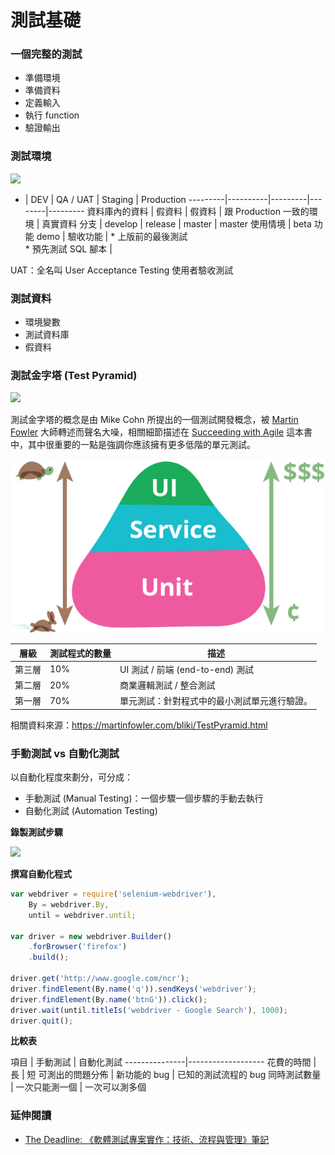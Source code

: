 # 測試基礎

### 一個完整的測試

* 準備環境
* 準備資料
* 定義輸入
* 執行 function
* 驗證輸出 

### 測試環境

![](https://i-msdn.sec.s-msft.com/dynimg/IC721395.png)

  -  | DEV | QA / UAT | Staging | Production
---------|----------|---------|--------|---------
 資料庫內的資料 | 假資料 | 假資料 | 跟 Production 一致的環境 | 真實資料
 分支 | develop | release | master | master
 使用情境 | beta 功能 demo | 驗收功能 | * 上版前的最後測試 <br> * 預先測試 SQL 腳本 | 

UAT：全名叫 User Acceptance Testing 使用者驗收測試

### 測試資料

* 環境變數
* 測試資料庫
* 假資料

### 測試金字塔 (Test Pyramid)


![](https://img3.doubanio.com/lpic/s6246942.jpg)

測試金字塔的概念是由 Mike Cohn 所提出的一個測試開發概念，被 [Martin Fowler](http://search.books.com.tw/search/query/key/Martin+Fowler/adv_author/1/) 大師轉述而聲名大噪，相關細節描述在 [Succeeding with Agile](https://www.tenlong.com.tw/products/9780321579362) 這本書中，其中很重要的一點是強調你應該擁有更多低階的單元測試。

![](assets/test-pyramid.png)

層級 | 測試程式的數量 | 描述
---------|----------|---------
 第三層 | 10% | UI 測試 / 前端 (end-to-end) 測試
 第二層 | 20% | 商業邏輯測試 / 整合測試
 第一層 | 70% | 單元測試：針對程式中的最小測試單元進行驗證。

 相關資料來源：<https://martinfowler.com/bliki/TestPyramid.html>

<!--
[搞笑談軟工: BDD（21）從測試金字塔看BDD的自動化驗收測試](http://teddy-chen-tw.blogspot.tw/2017/03/bdd21bdd.html)
[软件测试反模式——杯型蛋糕 – ThoughtWorks洞见](http://insights.thoughtworkers.org/introducing-software-testing-cupcake-anti-pattern/)
-->

### 手動測試 vs 自動化測試

以自動化程度來劃分，可分成：

* 手動測試 (Manual Testing)：一個步驟一個步驟的手動去執行
* 自動化測試 (Automation Testing)

**錄製測試步驟**

![](http://www.seleniumhq.org/projects/ide/selenium-ide.gif)

**撰寫自動化程式**

```js
var webdriver = require('selenium-webdriver'),
    By = webdriver.By,
    until = webdriver.until;

var driver = new webdriver.Builder()
    .forBrowser('firefox')
    .build();

driver.get('http://www.google.com/ncr');
driver.findElement(By.name('q')).sendKeys('webdriver');
driver.findElement(By.name('btnG')).click();
driver.wait(until.titleIs('webdriver - Google Search'), 1000);
driver.quit();
```

**比較表**

項目 | 手動測試 | 自動化測試
---------------|-------------------
花費的時間 | 長 | 短
可測出的問題分佈 | 新功能的 bug | 已知的測試流程的 bug
同時測試數量  | 一次只能測一個 | 一次可以測多個 

### 延伸閱讀

* [The Deadline: 《軟體測試專案實作：技術、流程與管理》筆記](http://w1a2d3s4q5e6.blogspot.tw/2012/11/blog-post_7.html)